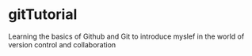 # gitTutorial
Learning the basics of Github and Git to introduce myslef in the world of version control and collaboration
